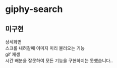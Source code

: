 # giphy-search

## 미구현

상세화면
<br>
스크롤 내려갈때 이미지 미리 불러오는 기능
<br>
gif 재생
<br>
시간 배분을 잘못하여 모든 기능을 구현하지는 못했습니다..
